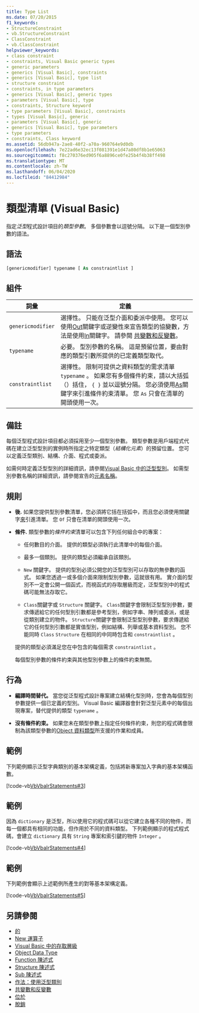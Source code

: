 ```yaml
---
title: Type List
ms.date: 07/20/2015
f1_keywords:
- StructureConstraint
- vb.StructureConstraint
- ClassConstraint
- vb.ClassConstraint
helpviewer_keywords:
- class constraint
- constraints, Visual Basic generic types
- generic parameters
- generics [Visual Basic], constraints
- generics [Visual Basic], type list
- structure constraint
- constraints, in type parameters
- generics [Visual Basic], generic types
- parameters [Visual Basic], type
- constraints, Structure keyword
- type parameters [Visual Basic], constraints
- types [Visual Basic], generic
- parameters [Visual Basic], generic
- generics [Visual Basic], type parameters
- type parameters
- constraints, Class keyword
ms.assetid: 56db947a-2ae8-40f2-a70a-960764e9d0db
ms.openlocfilehash: 7e22ad6e32ec13f081391e1d47a80df8b1e65063
ms.sourcegitcommit: f8c270376ed905f6a8896ce0fe25b4f4b38ff498
ms.translationtype: MT
ms.contentlocale: zh-TW
ms.lasthandoff: 06/04/2020
ms.locfileid: "84412984"
---
```

# <a name="type-list-visual-basic"></a>類型清單 (Visual Basic)

指定*泛型*程式設計項目的*類型參數*。 多個參數會以逗號分隔。 以下是一個型別參數的語法。

## <a name="syntax"></a>語法

```vb
[genericmodifier] typename [ As constraintlist ]
```

## <a name="parts"></a>組件

|詞彙|定義|
|---|---|
|`genericmodifier`|選擇性。 只能在泛型介面和委派中使用。 您可以使用[Out](../modifiers/out-generic-modifier.md)關鍵字或逆變性來宣告類型的協變數，方法是使用[In](../modifiers/in-generic-modifier.md)關鍵字。 請參閱 [共變數和反變數](../../programming-guide/concepts/covariance-contravariance/index.md)。|
|`typename`|必要。 型別參數的名稱。 這是預留位置，要由對應的類型引數所提供的已定義類型取代。|
|`constraintlist`|選擇性。 限制可提供之資料類型的需求清單 `typename` 。 如果您有多個條件約束，請以大括弧（）括住， `{ }` 並以逗號分隔。 您必須使用[As](as-clause.md)關鍵字來引進條件約束清單。 您 `As` 只會在清單的開頭使用一次。|

## <a name="remarks"></a>備註

每個泛型程式設計項目都必須採用至少一個型別參數。 類型參數是用戶端程式代碼在建立泛型型別的實例時所指定之特定類型（*結構化元素*）的預留位置。 您可以定義泛型類別、結構、介面、程式或委派。

如需何時定義泛型型別的詳細資訊，請參閱[Visual Basic 中的泛型型別](../../programming-guide/language-features/data-types/generic-types.md)。 如需型別參數名稱的詳細資訊，請參閱宣告的[元素名稱](../../programming-guide/language-features/declared-elements/declared-element-names.md)。

## <a name="rules"></a>規則

- **後.** 如果您提供型別參數清單，您必須將它括在括弧中，而且您必須使用關鍵字[來](of-clause.md)引進清單。 您 `Of` 只會在清單的開頭使用一次。

- **條件.** 類型參數的*條件約束*清單可以包含下列任何組合中的專案：

  - 任何數目的介面。 提供的類型必須執行此清單中的每個介面。

  - 最多一個類別。 提供的類型必須繼承自該類別。

  - `New` 關鍵字。 提供的型別必須公開您的泛型型別可以存取的無參數的函式。 如果您透過一或多個介面來限制型別參數，這就很有用。 實介面的型別不一定會公開一個函式，而視函式的存取層級而定，泛型型別中的程式碼可能無法存取它。

  - `Class`關鍵字或 `Structure` 關鍵字。 `Class`關鍵字會限制泛型型別參數，要求傳遞給它的任何型別引數都是參考型別，例如字串、陣列或委派，或是從類別建立的物件。 `Structure`關鍵字會限制泛型型別參數，要求傳遞給它的任何型別引數都是實值型別，例如結構、列舉或基本資料型別。 您不能同時 `Class` `Structure` 在相同的中同時包含和 `constraintlist` 。

  提供的類型必須滿足您在中包含的每個需求 `constraintlist` 。

  每個型別參數的條件約束與其他型別參數上的條件約束無關。

## <a name="behavior"></a>行為

- **編譯時間替代。** 當您從泛型程式設計專案建立結構化型別時，您會為每個型別參數提供一個已定義的型別。 Visual Basic 編譯器會針對泛型元素中的每個出現專案，替代提供的類型 `typename` 。

- **沒有條件約束。** 如果您未在類型參數上指定任何條件約束，則您的程式碼會限制為該類型參數的[Object 資料類型](../data-types/object-data-type.md)所支援的作業和成員。

## <a name="example"></a>範例

下列範例顯示泛型字典類別的基本架構定義，包括將新專案加入字典的基本架構函數。

[!code-vb[VbVbalrStatements#3](~/samples/snippets/visualbasic/VS_Snippets_VBCSharp/VbVbalrStatements/VB/Class1.vb#3)]

## <a name="example"></a>範例

因為 `dictionary` 是泛型，所以使用它的程式碼可以從它建立各種不同的物件，而每一個都具有相同的功能，但作用於不同的資料類型。 下列範例顯示的程式程式碼，會建立 `dictionary` 具有 `String` 專案和索引鍵的物件 `Integer` 。

[!code-vb[VbVbalrStatements#4](~/samples/snippets/visualbasic/VS_Snippets_VBCSharp/VbVbalrStatements/VB/Class1.vb#4)]

## <a name="example"></a>範例

下列範例會顯示上述範例所產生的對等基本架構定義。

[!code-vb[VbVbalrStatements#5](~/samples/snippets/visualbasic/VS_Snippets_VBCSharp/VbVbalrStatements/VB/Class1.vb#5)]

## <a name="see-also"></a>另請參閱

- [的](of-clause.md)
- [New 運算子](../operators/new-operator.md)
- [Visual Basic 中的存取層級](../../programming-guide/language-features/declared-elements/access-levels.md)
- [Object Data Type](../data-types/object-data-type.md)
- [Function 陳述式](function-statement.md)
- [Structure 陳述式](structure-statement.md)
- [Sub 陳述式](sub-statement.md)
- [作法：使用泛型類別](../../programming-guide/language-features/data-types/how-to-use-a-generic-class.md)
- [共變數和反變數](../../programming-guide/concepts/covariance-contravariance/index.md)
- [位於](../modifiers/in-generic-modifier.md)
- [脫銷](../modifiers/out-generic-modifier.md)
